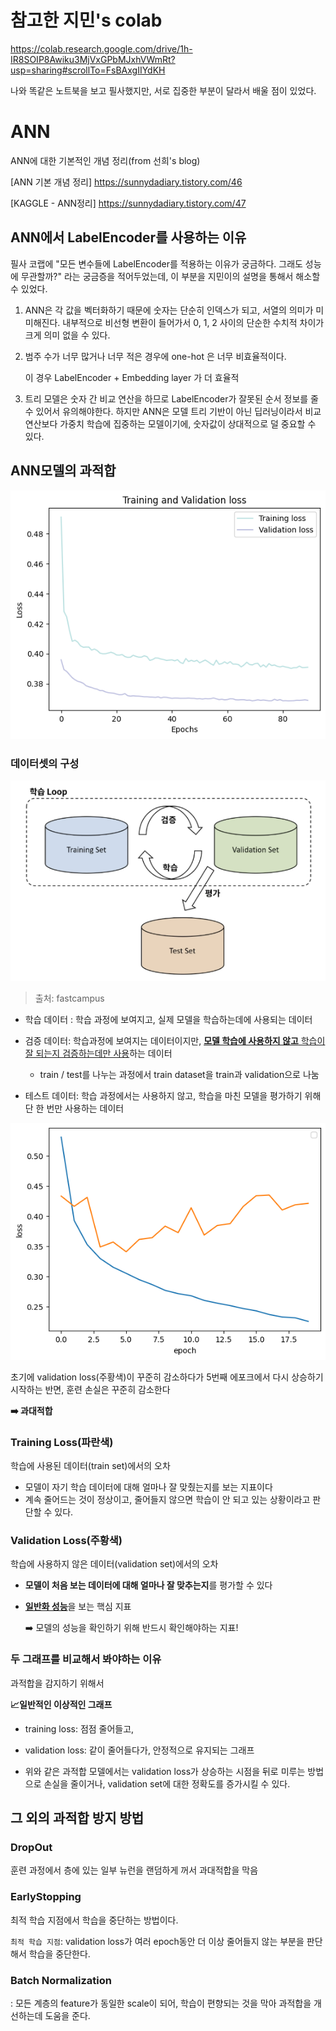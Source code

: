 # 참고한 지민's colab
https://colab.research.google.com/drive/1h-IR8SOIP8Awiku3MjVxGPbMJxhVWmRt?usp=sharing#scrollTo=FsBAxgIIYdKH

나와 똑같은 노트북을 보고 필사했지만, 서로 집중한 부분이 달라서 배울 점이 있었다.

# ANN
ANN에 대한 기본적인 개념 정리(from 선희's blog)

[ANN 기본 개념 정리]
https://sunnydadiary.tistory.com/46

[KAGGLE - ANN정리]
https://sunnydadiary.tistory.com/47


## ANN에서 LabelEncoder를 사용하는 이유
필사 코랩에 "모든 변수들에 LabelEncoder를 적용하는 이유가 궁금하다. 그래도 성능에 무관할까?" 라는 궁금증을 적어두었는데, 이 부분을 지민이의 설명을 통해서 해소할 수 있었다. 

1. ANN은 각 값을 벡터화하기 때문에 숫자는 단순히 인덱스가 되고, 서열의 의미가 미미해진다.
내부적으로 비선형 변환이 들어가서 0, 1, 2 사이의 단순한 수치적 차이가 크게 의미 없을 수 있다.

2) 범주 수가 너무 많거나 너무 적은 경우에 one-hot 은 너무 비효율적이다.
    
     이 경우 LabelEncoder + Embedding layer 가 더 효율적

3) 트리 모델은 숫자 간 비교 연산을 하므로 LabelEncoder가 잘못된 순서 정보를 줄 수 있어서 유의해야한다. 하지만 ANN은 모델 트리 기반이 아닌 딥러닝이라서 비교 연산보다 가중치 학습에 집중하는 모델이기에, 숫자값이 상대적으로 덜 중요할 수 있다.


## ANN모델의 과적합

![alt text](<validation & train loss.png>)

### 데이터셋의 구성

![alt text](<학습 loop.png>)
> 출처: fastcampus


- 학습 데이터 : 학습 과정에 보여지고, 실제 모델을 학습하는데에 사용되는 데이터 

- 검증 데이터: 학습과정에 보여지는 데이터이지만, <u>**모델 학습에 사용하지 않고** 학습이 잘 되는지 검증하는데만 사용</u>하는 데이터 

    - train / test를 나누는 과정에서 train dataset을 train과 validation으로 나눔

- 테스트 데이터: 학습 과정에서는 사용하지 않고, 학습을 마친 모델을 평가하기 위해 단 한 번만 사용하는 데이터

![alt text](ANN과적합.png)

초기에 validation loss(주황색)이 꾸준히 감소하다가 5번째 에포크에서 다시 상승하기 시작하는 반면, 훈련 손실은 꾸준히 감소한다

**➡️ 과대적합**

### Training Loss(파란색)
학습에 사용된 데이터(train set)에서의 오차
- 모델이 자기 학습 데이터에 대해 얼마나 잘 맞췄는지를 보는 지표이다
- 계속 줄어드는 것이 정상이고, 줄어들지 않으면 학습이 안 되고 있는 상황이라고 판단할 수 있다.

### Validation Loss(주황색)
학습에 사용하지 않은 데이터(validation set)에서의 오차

- **모델이 처음 보는 데이터에 대해 얼마나 잘 맞추는지**를 평가할 수 있다
- **<u>일반화 성능**</u>을 보는 핵심 지표

    ➡️ 모델의 성능을 확인하기 위해 반드시 확인해야하는 지표!


### 두 그래프를 비교해서 봐야하는 이유

과적합을 감지하기 위해서

**📈일반적인 이상적인 그래프**
- training loss: 점점 줄어들고,
- validation loss: 같이 줄어들다가, 안정적으로 유지되는 그래프

- 위와 같은 과적합 모델에서는 validation loss가 상승하는 시점을 뒤로 미루는 방법으로 손실을 줄이거나, validation set에 대한 정확도를 증가시킬 수 있다.

## 그 외의 과적합 방지 방법

### DropOut
훈련 과정에서 층에 있는 일부 뉴런을 랜덤하게 꺼서 과대적합을 막음


### EarlyStopping

최적 학습 지점에서 학습을 중단하는 방법이다.

`최적 학습 지점`: validation loss가 여러 epoch동안 더 이상 줄어들지 않는 부분을 판단해서 학습을 중단한다.

### Batch Normalization
: 모든 계층의 feature가 동일한 scale이 되어, 학습이 편향되는 것을 막아 과적합을 개선하는데 도움을 준다.    
   

   